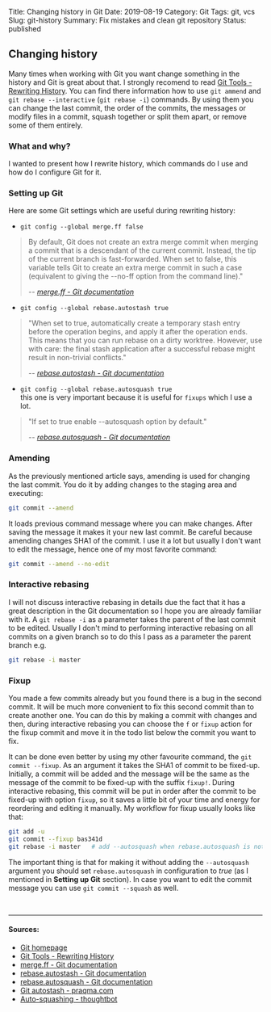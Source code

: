 Title: Changing history in Git
Date: 2019-08-19
Category: Git
Tags: git, vcs
Slug: git-history
Summary: Fix mistakes and clean git repository
Status: published


## Changing history
Many times when working with Git you want change something in the history and Git is great about that.
I strongly recomend to read [Git Tools - Rewriting History](https://git-scm.com/book/en/v2/Git-Tools-Rewriting-History).
You can find there information how to use `git ammend` and `git rebase --interactive` (`git rebase -i`) commands.
By using them you can change the last commit, the order of the commits, the messages or modify files in a commit,
 squash together or split them apart, or remove some of them entirely.

### What and why?
I wanted to present how I rewrite history, which commands do I use and how do I configure Git for it.

### Setting up Git
Here are some Git settings which are useful during rewriting history:

* `git config --global merge.ff false`
> By default, Git does not create an extra merge commit when merging a commit that is a descendant of the current commit. Instead, the tip of the current branch is fast-forwarded. When set to false, this variable tells Git to create an extra merge commit in such a case (equivalent to giving the --no-ff option from the command line)."
> 
> -- <cite>[merge.ff - Git documentation](https://git-scm.com/docs/git-config#Documentation/git-config.txt-mergeff)</cite>

* `git config --global rebase.autostash true`   
> "When set to true, automatically create a temporary stash entry before the operation begins, and apply it after the operation ends. This means that you can run rebase on a dirty worktree. However, use with care: the final stash application after a successful rebase might result in non-trivial conflicts."
>
> -- <cite>[rebase.autostash - Git documentation](https://git-scm.com/docs/git-config#Documentation/git-config.txt-rebaseautoStash)</cite>

* `git config --global rebase.autosquash true`  
   this one is very important because it is useful for `fixups` which I use a lot.
> "If set to true enable --autosquash option by default."
>
> -- <cite>[rebase.autosquash - Git documentation](https://git-scm.com/docs/git-config#Documentation/git-config.txt-rebaseautoSquash)</cite>

### Amending
As the previously mentioned article says, amending is used for changing the last commit. You do it by adding changes to the staging area and executing:
```bash
git commit --amend
```
It loads previous command message where you can make changes. After saving the message it makes it your new last commit. Be careful because amending changes SHA1 of the commit.
I use it a lot but usually I don't want to edit the message, hence one of my most favorite command:
```bash
git commit --amend --no-edit
```

### Interactive rebasing
I will not discuss interactive rebasing in details due the fact that it has a great description in the Git documentation so I hope you are already familiar with it.
A `git rebase -i` as a parameter takes the parent of the last commit to be edited.
Usually I don't mind to performing interactive rebasing on all commits on a given branch so to do this I pass as a parameter the parent branch e.g.
```bash
git rebase -i master
```

### Fixup
You made a few commits already but you found there is a bug in the second commit.
It will be much more convenient to fix this second commit than to create another one.
You can do this by making a commit with changes and then, during interactive rebasing you can choose the `f` or `fixup` action for the fixup commit and move it in the todo list below the commit you want to fix.

It can be done even better by using my other favourite command, the `git commit --fixup`. 
As an argument it takes the SHA1 of commit to be fixed-up.
Initially, a commit will be added and the message will be the same as the message of the commit to be fixed-up with the suffix `fixup!`.
During interactive rebasing, this commit will be put in order after the commit to be fixed-up with option `fixup`, so it saves a little bit of your time and energy for reordering and editing it manually.
My workflow for fixup usually looks like that:
```bash
git add -u
git commit --fixup bas341d
git rebase -i master   # add --autosquash when rebase.autosquash is not set to true
```
The important thing is that for making it without adding the `--autosquash` argument you should set `rebase.autosquash` in configuration to _true_ (as I mentioned in <b>Setting up Git</b> section).
In case you want to edit the commit message you can use `git commit --squash` as well. 


<br>

----------------
#### Sources:
* [Git homepage](https://git-scm.com/)
* [Git Tools - Rewriting History](https://git-scm.com/book/en/v2/Git-Tools-Rewriting-History)
* [merge.ff - Git documentation](https://git-scm.com/docs/git-config#Documentation/git-config.txt-mergeff)
* [rebase.autostash - Git documentation](https://git-scm.com/docs/git-config#Documentation/git-config.txt-rebaseautoStash)
* [rebase.autosquash - Git documentation](https://git-scm.com/docs/git-config#Documentation/git-config.txt-rebaseautoSquash)
* [Git autostash - praqma.com](https://www.praqma.com/stories/git-autostash/)
* [Auto-squashing - thoughtbot](https://thoughtbot.com/blog/autosquashing-git-commits)
